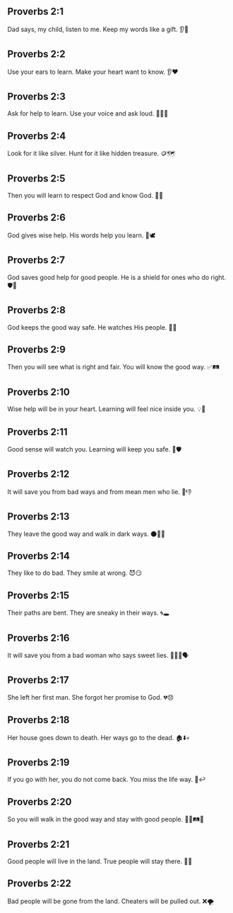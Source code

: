 ## Proverbs 2:1
Dad says, my child, listen to me. Keep my words like a gift. 👂🎁
## Proverbs 2:2
Use your ears to learn. Make your heart want to know. 👂❤️
## Proverbs 2:3
Ask for help to learn. Use your voice and ask loud. 🙋‍♂️📣
## Proverbs 2:4
Look for it like silver. Hunt for it like hidden treasure. 🪙🗺️
## Proverbs 2:5
Then you will learn to respect God and know God. 🙏✨
## Proverbs 2:6
God gives wise help. His words help you learn. 📖🕊️
## Proverbs 2:7
God saves good help for good people. He is a shield for ones who do right. 🛡️🙂
## Proverbs 2:8
God keeps the good way safe. He watches His people. 👣👀
## Proverbs 2:9
Then you will see what is right and fair. You will know the good way. ✅🛤️
## Proverbs 2:10
Wise help will be in your heart. Learning will feel nice inside you. 💡💖
## Proverbs 2:11
Good sense will watch you. Learning will keep you safe. 👀🛡️
## Proverbs 2:12
It will save you from bad ways and from mean men who lie. 🚫👎
## Proverbs 2:13
They leave the good way and walk in dark ways. 🌑🚶‍♂️
## Proverbs 2:14
They like to do bad. They smile at wrong. 😈😏
## Proverbs 2:15
Their paths are bent. They are sneaky in their ways. 🌀🕳️
## Proverbs 2:16
It will save you from a bad woman who says sweet lies. 🚫👩‍🦰🗣️
## Proverbs 2:17
She left her first man. She forgot her promise to God. 💔😞
## Proverbs 2:18
Her house goes down to death. Her ways go to the dead. 🏚️⬇️💀
## Proverbs 2:19
If you go with her, you do not come back. You miss the life way. 🚫↩️
## Proverbs 2:20
So you will walk in the good way and stay with good people. 🚶‍♂️🛤️🙂
## Proverbs 2:21
Good people will live in the land. True people will stay there. 🏡🌳
## Proverbs 2:22
Bad people will be gone from the land. Cheaters will be pulled out. ❌🌪️
